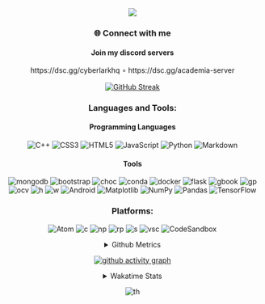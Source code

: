 <p align="center">
   <img src="https://capsule-render.vercel.app/api?&color=timeGradient&height=400&section=header&text=Hi%20I%20am%20Infinotiver!&desc=A%20Passionate%20developer%20from%20Digital%20Odyssey&fontSize=50&animation=twinkling&type=waving" align="center">
</p>
<h3 align="center">🌐 Connect with me</h3>
<H4 align="center">Join my discord servers </H4>
<p align="center">
   https://dsc.gg/cyberlarkhq 
   ∘
   https://dsc.gg/academia-server
</p>
<div align="center">
   <a href="https://git.io/streak-stats" align="center"><img src="https://github-readme-streak-stats.herokuapp.com?user=infinotiver&theme=neon-dark&border_radius=5&date_format=j%20M%5B%20Y%5D&&card_width=500&background=45%2C030812%2C150317" alt="GitHub Streak" align="center"></a>
   <h3 align="center">Languages and Tools:</h3>
   <h4>Programming Languages</h4>
   
   ![C++](https://img.shields.io/badge/C%2B%2B-00599C?style=for-the-badge&amp;logo=c%2B%2B&amp;logoColor=white)
   ![CSS3](https://img.shields.io/badge/CSS3-1572B6?style=for-the-badge&amp;logo=css3&amp;logoColor=white)
   ![HTML5](https://img.shields.io/badge/HTML5-E34F26?style=for-the-badge&amp;logo=html5&amp;logoColor=white)
   ![JavaScript](https://img.shields.io/badge/JavaScript-323330?style=for-the-badge&amp;logo=javascript&amp;logoColor=F7DF1E)
   ![Python](https://img.shields.io/badge/Python-FFD43B?style=for-the-badge&amp;logo=python&amp;logoColor=blue)
   ![Markdown](https://img.shields.io/badge/markdown-%23000000.svg?style=for-the-badge&logo=markdown&logoColor=white)
   <h4>Tools</h4>
   
   ![mongodb](https://img.shields.io/badge/MongoDB-4EA94B?style=for-the-badge&logo=mongodb&logoColor=white)
   ![bootstrap](https://img.shields.io/badge/Bootstrap-563D7C?style=for-the-badge&logo=bootstrap&logoColor=white)
   ![choc](https://img.shields.io/badge/Chocolatey-80B5E3?style=for-the-badge&logo=chocolatey&logoColor=fff)
   ![conda](https://img.shields.io/badge/conda-342B029.svg?&style=for-the-badge&logo=anaconda&logoColor=white)
   ![docker](https://img.shields.io/badge/Docker-2CA5E0?style=for-the-badge&logo=docker&logoColor=white)
   ![flask](https://img.shields.io/badge/Flask-000000?style=for-the-badge&logo=flask&logoColor=white)
   ![gbook](https://img.shields.io/badge/GitBook-7B36ED?style=for-the-badge&logo=gitbook&logoColor=white)
   ![gp](https://img.shields.io/badge/GitHub%20Pages-222222?style=for-the-badge&logo=GitHub%20Pages&logoColor=white)
   ![ocv](https://img.shields.io/badge/OpenCV-27338e?style=for-the-badge&logo=OpenCV&logoColor=white)
   ![h](https://img.shields.io/badge/HackTheBox-111927?style=for-the-badge&logo=Hack%20The%20Box&logoColor=9FEF00)
   ![w](https://img.shields.io/badge/Windows-0078D6?style=for-the-badge&logo=windows&logoColor=white)
   ![Android](https://img.shields.io/badge/Android-3DDC84?style=for-the-badge&logo=android&logoColor=white)
   ![Matplotlib](https://img.shields.io/badge/Matplotlib-%23ffffff.svg?style=for-the-badge&logo=Matplotlib&logoColor=black)
   ![NumPy](https://img.shields.io/badge/numpy-%23013243.svg?style=for-the-badge&logo=numpy&logoColor=white)
   ![Pandas](https://img.shields.io/badge/pandas-%23150458.svg?style=for-the-badge&logo=pandas&logoColor=white)
   ![TensorFlow](https://img.shields.io/badge/TensorFlow-%23FF6F00.svg?style=for-the-badge&logo=TensorFlow&logoColor=white)
   
   <h3 align="center">Platforms:</h3>
   
   ![Atom](https://img.shields.io/badge/Atom-%2366595C.svg?style=for-the-badge&logo=atom&logoColor=white)
   ![c](https://img.shields.io/badge/Colab-F9AB00?style=for-the-badge&logo=googlecolab&color=525252)
   ![np](https://img.shields.io/badge/Notepad++-90E59A.svg?style=for-the-badge&logo=notepad%2B%2B&logoColor=black)
   ![rp](https://img.shields.io/badge/replit-667881?style=for-the-badge&logo=replit&logoColor=white)
   ![s](https://img.shields.io/badge/Spyder%20Ide-FF0000?style=for-the-badge&logo=spyder%20ide&logoColor=white)
   ![vsc](https://img.shields.io/badge/VSCode-0078D4?style=for-the-badge&logo=visual%20studio%20code&logoColor=white)
   ![CodeSandbox](https://img.shields.io/badge/Codesandbox-040404?style=for-the-badge&logo=codesandbox&logoColor=DBDBDB)
   <details>
      <summary>Github Metrics</summary>
      <div align="center">
         <img src="/github-metrics.svg" alt="Metrics" width="400">
      </div>
   </details>
   
   [![github activity graph](https://github-readme-activity-graph.vercel.app/graph?username=infinotiver&theme=github-compact)](https://github.com/ashutosh00710/github-readme-activity-graph)
   
   <details>
      <summary>Wakatime Stats</summary>
      <!--START_SECTION:waka-->
![Code Time](http://img.shields.io/badge/Code%20Time-638%20hrs%2055%20mins-blue)

![Profile Views](http://img.shields.io/badge/Profile%20Views-0-blue)

![Lines of code](https://img.shields.io/badge/From%20Hello%20World%20I%27ve%20Written-6.2%20million%20lines%20of%20code-blue)

**🐱 My GitHub Data** 

> 📦 2.2 MB Used in GitHub's Storage 
 > 
> 🚫 Not Opted to Hire
 > 
> 📜 17 Public Repositories 
 > 
> 🔑 3 Private Repositories 
 > 
**I'm an Early 🐤** 

```text
🌞 Morning                385 commits         ████░░░░░░░░░░░░░░░░░░░░░   14.40 % 
🌆 Daytime                1332 commits        ████████████░░░░░░░░░░░░░   49.81 % 
🌃 Evening                957 commits         █████████░░░░░░░░░░░░░░░░   35.79 % 
🌙 Night                  0 commits           ░░░░░░░░░░░░░░░░░░░░░░░░░   00.00 % 
```
📅 **I'm Most Productive on Tuesday** 

```text
Monday                   362 commits         ███░░░░░░░░░░░░░░░░░░░░░░   13.54 % 
Tuesday                  574 commits         █████░░░░░░░░░░░░░░░░░░░░   21.47 % 
Wednesday                410 commits         ████░░░░░░░░░░░░░░░░░░░░░   15.33 % 
Thursday                 401 commits         ████░░░░░░░░░░░░░░░░░░░░░   15.00 % 
Friday                   344 commits         ███░░░░░░░░░░░░░░░░░░░░░░   12.86 % 
Saturday                 365 commits         ███░░░░░░░░░░░░░░░░░░░░░░   13.65 % 
Sunday                   218 commits         ██░░░░░░░░░░░░░░░░░░░░░░░   08.15 % 
```


📊 **This Week I Spent My Time On** 

```text
🕑︎ Time Zone: Asia/Kolkata

💬 Programming Languages: 
Other                    5 hrs 9 mins        █████████████████████████   100.00 % 

🔥 Editors: 
Chrome                   5 hrs 9 mins        █████████████████████████   100.00 % 

💻 Operating System: 
Windows                  5 hrs 9 mins        █████████████████████████   100.00 % 
```

**I Mostly Code in Python** 

```text
Python                   9 repos             ███████████░░░░░░░░░░░░░░   42.86 % 
CSS                      6 repos             ███████░░░░░░░░░░░░░░░░░░   28.57 % 
JavaScript               3 repos             ████░░░░░░░░░░░░░░░░░░░░░   14.29 % 
HTML                     2 repos             ██░░░░░░░░░░░░░░░░░░░░░░░   09.52 % 
C#                       1 repo              █░░░░░░░░░░░░░░░░░░░░░░░░   04.76 % 
```



**Timeline**

![Lines of Code chart](https://raw.githubusercontent.com/infinotiver/infinotiver/main/assets/bar_graph.png)


 Last Updated on 25/08/2024 18:42:07 UTC
<!--END_SECTION:waka-->
   </details>
   
   ![th](https://capsule-render.vercel.app/api?type=rect&color=gradient&text=Thank%20For%20Your%20Time&fontAlign=30&fontSize=30&textBg=true)
</div>
